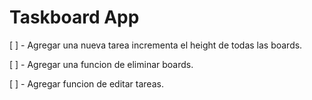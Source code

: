 # Taskboard App

[ ] - Agregar una nueva tarea incrementa el height de todas las boards.

[ ] - Agregar una funcion de eliminar boards.

[ ] - Agregar funcion de editar tareas.
